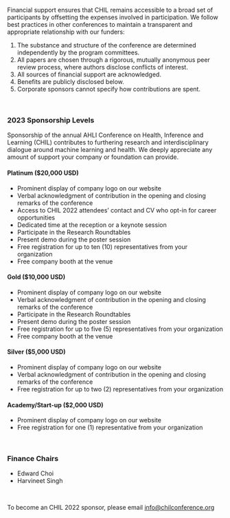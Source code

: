 Financial support ensures that CHIL remains accessible to a broad set of participants by offsetting the expenses involved in participation. We follow best practices in other conferences to maintain a transparent and appropriate relationship with our funders:

1. The substance and structure of the conference are determined independently by the program committees.
2. All papers are chosen through a rigorous, mutually anonymous peer review process, where authors disclose conflicts of interest.
3. All sources of financial support are acknowledged.
4. Benefits are publicly disclosed below.
5. Corporate sponsors cannot specify how contributions are spent.
<!-- 6. All attendees will be expected to follow the [ACM Code of Conduct](https://www.acm.org/code-of-ethics). -->

<br />

### 2023 Sponsorship Levels

Sponsorship of the annual AHLI Conference on Health, Inference and Learning (CHIL) contributes to furthering research and interdisciplinary dialogue around machine learning and health. We deeply appreciate any amount of support your company or foundation can provide.
<br />

#### Platinum ($20,000 USD)
- Prominent display of company logo on our website
- Verbal acknowledgment of contribution in the opening and closing remarks of the conference
- Access to CHIL 2022 attendees’ contact and CV who opt-in for career opportunities
- Dedicated time at the reception or a keynote session
- Participate in the Research Roundtables
- Present demo during the poster session
- Free registration for up to ten (10) representatives from your organization
- Free company booth at the venue

#### Gold ($10,000 USD)
- Prominent display of company logo on our website
- Verbal acknowledgment of contribution in the opening and closing remarks of the conference
- Participate in the Research Roundtables
- Present demo during the poster session
- Free registration for up to five (5) representatives from your organization
- Free company booth at the venue


#### Silver ($5,000 USD)
- Prominent display of company logo on our website
- Verbal acknowledgment of contribution in the opening and closing remarks of the conference
- Free registration for up to two (2) representatives from your organization


#### Academy/Start-up ($2,000 USD)
- Prominent display of company logo on our website
- Free registration for one (1) representative from your organization


<br />

### Finance Chairs
- Edward Choi
- Harvineet Singh

<br />

To become an CHIL 2022 sponsor, please email [info@chilconference.org](mailto:info@chilconference.org)
